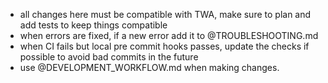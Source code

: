 - all changes here must be compatible with TWA, make sure to plan and add tests to keep things compatible
- when errors are fixed, if a new error add it to @TROUBLESHOOTING.md
- when CI fails but local pre commit hooks passes, update the checks if possible to avoid bad commits in the future
- use @DEVELOPMENT_WORKFLOW.md when making changes.